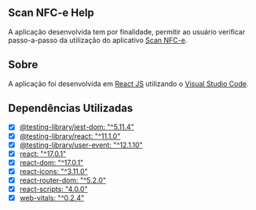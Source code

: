 

## Scan NFC-e Help

A aplicação desenvolvida tem por finalidade, permitir ao usuário verificar passo-a-passo da utilização do aplicativo [Scan NFC-e](https://github.com/cunhaluisg5/Scan_NFCe).

## Sobre

A aplicação foi desenvolvida em [React JS](https://pt-br.reactjs.org/) utilizando o [Visual Studio Code](https://code.visualstudio.com/).

## Dependências Utilizadas

- [x] [@testing-library/jest-dom: "^5.11.4"](https://www.npmjs.com/package/@testing-library/jest-dom)
- [x] [@testing-library/react: "^11.1.0"](https://www.npmjs.com/package/@testing-library/react)
- [x] [@testing-library/user-event: "^12.1.10"](https://www.npmjs.com/package/@testing-library/user-event)
- [x] [react: "^17.0.1"](https://www.npmjs.com/package/react/v/17.0.1)
- [x] [react-dom: "^17.0.1"](https://www.npmjs.com/package/react-dom)
- [x] [react-icons: "^3.11.0"](https://www.npmjs.com/package/react-icons)
- [x] [react-router-dom: "^5.2.0"](https://www.npmjs.com/package/react-router-dom)
- [x] [react-scripts: "4.0.0"](https://www.npmjs.com/package/react-scripts?activeTab=versions)
- [x] [web-vitals: "^0.2.4"](https://www.npmjs.com/package/web-vitals)
